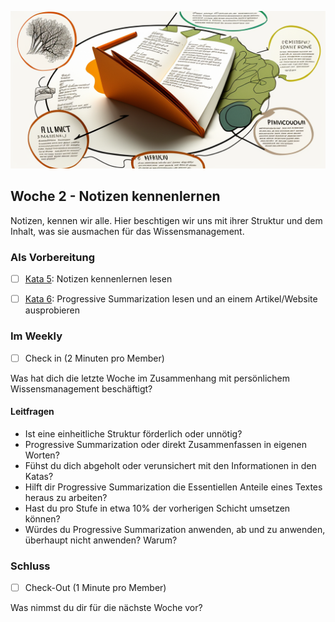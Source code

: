 ![Notizen kennenlernen](images/woche3.png)

## Woche 2 - Notizen kennenlernen

Notizen, kennen wir alle. Hier beschtigen wir uns mit ihrer Struktur und dem Inhalt, was sie ausmachen für das Wissensmanagement.

### Als Vorbereitung

- [ ] [Kata 5](2-1-Kata-5.md): Notizen kennenlernen lesen

- [ ] [Kata 6](2-1-Kata-6.md): Progressive Summarization lesen und an einem Artikel/Website ausprobieren

### Im Weekly

- [ ] Check in (2 Minuten pro Member)

Was hat dich die letzte Woche im Zusammenhang mit persönlichem Wissensmanagement beschäftigt?

#### Leitfragen

- Ist eine einheitliche Struktur förderlich oder unnötig?
- Progressive Summarization oder direkt Zusammenfassen in eigenen Worten?
- Fühst du dich abgeholt oder verunsichert mit den Informationen in den Katas?
- Hilft dir Progressive Summarization die Essentiellen Anteile eines Textes heraus zu arbeiten?
- Hast du pro Stufe in etwa 10% der vorherigen Schicht umsetzen können?
- Würdes du Progressive Summarization anwenden, ab und zu anwenden, überhaupt nicht anwenden? Warum?

### Schluss

- [ ] Check-Out (1 Minute pro Member)

Was nimmst du dir für die nächste Woche vor?


